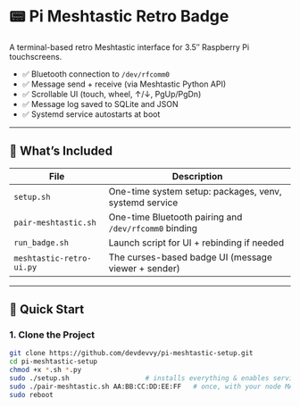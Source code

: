 # 📟 Pi Meshtastic Retro Badge

A terminal-based retro Meshtastic interface for 3.5″ Raspberry Pi touchscreens.

- ✅ Bluetooth connection to `/dev/rfcomm0`
- ✅ Message send + receive (via Meshtastic Python API)
- ✅ Scrollable UI (touch, wheel, ↑/↓, PgUp/PgDn)
- ✅ Message log saved to SQLite and JSON
- ✅ Systemd service autostarts at boot

---

## 🧰 What’s Included

| File                     | Description                                            |
| ------------------------ | ------------------------------------------------------ |
| `setup.sh`               | One-time system setup: packages, venv, systemd service |
| `pair-meshtastic.sh`     | One-time Bluetooth pairing and `/dev/rfcomm0` binding  |
| `run_badge.sh`           | Launch script for UI + rebinding if needed             |
| `meshtastic-retro-ui.py` | The curses-based badge UI (message viewer + sender)    |

---

## 🚀 Quick Start

### 1. Clone the Project

```bash
git clone https://github.com/devdevvy/pi-meshtastic-setup.git
cd pi-meshtastic-setup
chmod +x *.sh *.py
sudo ./setup.sh                   # installs everything & enables service
sudo ./pair-meshtastic.sh AA:BB:CC:DD:EE:FF   # once, with your node MAC
sudo reboot
```
